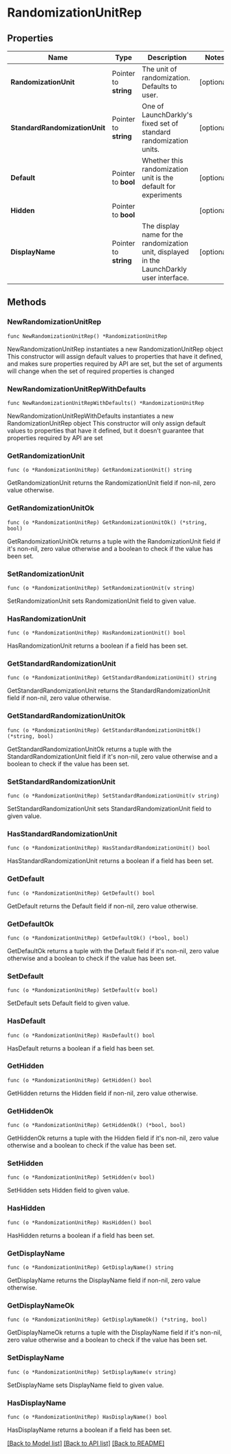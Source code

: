 # RandomizationUnitRep

## Properties

Name | Type | Description | Notes
------------ | ------------- | ------------- | -------------
**RandomizationUnit** | Pointer to **string** | The unit of randomization. Defaults to user. | [optional] 
**StandardRandomizationUnit** | Pointer to **string** | One of LaunchDarkly&#39;s fixed set of standard randomization units. | [optional] 
**Default** | Pointer to **bool** | Whether this randomization unit is the default for experiments | [optional] 
**Hidden** | Pointer to **bool** |  | [optional] 
**DisplayName** | Pointer to **string** | The display name for the randomization unit, displayed in the LaunchDarkly user interface. | [optional] 

## Methods

### NewRandomizationUnitRep

`func NewRandomizationUnitRep() *RandomizationUnitRep`

NewRandomizationUnitRep instantiates a new RandomizationUnitRep object
This constructor will assign default values to properties that have it defined,
and makes sure properties required by API are set, but the set of arguments
will change when the set of required properties is changed

### NewRandomizationUnitRepWithDefaults

`func NewRandomizationUnitRepWithDefaults() *RandomizationUnitRep`

NewRandomizationUnitRepWithDefaults instantiates a new RandomizationUnitRep object
This constructor will only assign default values to properties that have it defined,
but it doesn't guarantee that properties required by API are set

### GetRandomizationUnit

`func (o *RandomizationUnitRep) GetRandomizationUnit() string`

GetRandomizationUnit returns the RandomizationUnit field if non-nil, zero value otherwise.

### GetRandomizationUnitOk

`func (o *RandomizationUnitRep) GetRandomizationUnitOk() (*string, bool)`

GetRandomizationUnitOk returns a tuple with the RandomizationUnit field if it's non-nil, zero value otherwise
and a boolean to check if the value has been set.

### SetRandomizationUnit

`func (o *RandomizationUnitRep) SetRandomizationUnit(v string)`

SetRandomizationUnit sets RandomizationUnit field to given value.

### HasRandomizationUnit

`func (o *RandomizationUnitRep) HasRandomizationUnit() bool`

HasRandomizationUnit returns a boolean if a field has been set.

### GetStandardRandomizationUnit

`func (o *RandomizationUnitRep) GetStandardRandomizationUnit() string`

GetStandardRandomizationUnit returns the StandardRandomizationUnit field if non-nil, zero value otherwise.

### GetStandardRandomizationUnitOk

`func (o *RandomizationUnitRep) GetStandardRandomizationUnitOk() (*string, bool)`

GetStandardRandomizationUnitOk returns a tuple with the StandardRandomizationUnit field if it's non-nil, zero value otherwise
and a boolean to check if the value has been set.

### SetStandardRandomizationUnit

`func (o *RandomizationUnitRep) SetStandardRandomizationUnit(v string)`

SetStandardRandomizationUnit sets StandardRandomizationUnit field to given value.

### HasStandardRandomizationUnit

`func (o *RandomizationUnitRep) HasStandardRandomizationUnit() bool`

HasStandardRandomizationUnit returns a boolean if a field has been set.

### GetDefault

`func (o *RandomizationUnitRep) GetDefault() bool`

GetDefault returns the Default field if non-nil, zero value otherwise.

### GetDefaultOk

`func (o *RandomizationUnitRep) GetDefaultOk() (*bool, bool)`

GetDefaultOk returns a tuple with the Default field if it's non-nil, zero value otherwise
and a boolean to check if the value has been set.

### SetDefault

`func (o *RandomizationUnitRep) SetDefault(v bool)`

SetDefault sets Default field to given value.

### HasDefault

`func (o *RandomizationUnitRep) HasDefault() bool`

HasDefault returns a boolean if a field has been set.

### GetHidden

`func (o *RandomizationUnitRep) GetHidden() bool`

GetHidden returns the Hidden field if non-nil, zero value otherwise.

### GetHiddenOk

`func (o *RandomizationUnitRep) GetHiddenOk() (*bool, bool)`

GetHiddenOk returns a tuple with the Hidden field if it's non-nil, zero value otherwise
and a boolean to check if the value has been set.

### SetHidden

`func (o *RandomizationUnitRep) SetHidden(v bool)`

SetHidden sets Hidden field to given value.

### HasHidden

`func (o *RandomizationUnitRep) HasHidden() bool`

HasHidden returns a boolean if a field has been set.

### GetDisplayName

`func (o *RandomizationUnitRep) GetDisplayName() string`

GetDisplayName returns the DisplayName field if non-nil, zero value otherwise.

### GetDisplayNameOk

`func (o *RandomizationUnitRep) GetDisplayNameOk() (*string, bool)`

GetDisplayNameOk returns a tuple with the DisplayName field if it's non-nil, zero value otherwise
and a boolean to check if the value has been set.

### SetDisplayName

`func (o *RandomizationUnitRep) SetDisplayName(v string)`

SetDisplayName sets DisplayName field to given value.

### HasDisplayName

`func (o *RandomizationUnitRep) HasDisplayName() bool`

HasDisplayName returns a boolean if a field has been set.


[[Back to Model list]](../README.md#documentation-for-models) [[Back to API list]](../README.md#documentation-for-api-endpoints) [[Back to README]](../README.md)


